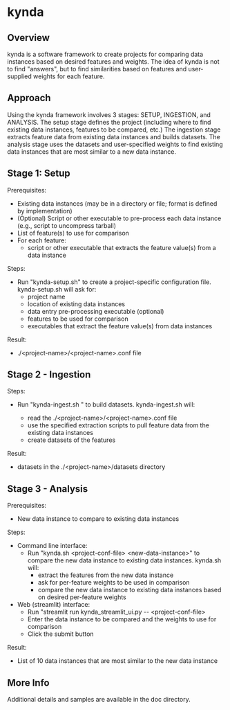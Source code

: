# kynda
## Overview
kynda is a software framework to create projects for comparing data instances based on desired features and weights.  The idea of kynda is not to find "answers", but to find similarities based on features and user-supplied weights for each feature.

## Approach
Using the kynda framework involves 3 stages:  SETUP, INGESTION, and ANALYSIS.  The setup stage defines the project (including where to find existing data instances, features to be compared, etc.)  The ingestion stage extracts feature data from existing data instances and builds datasets.  The analysis stage uses the datasets and user-specified weights to find existing data instances that are most similar to a new data instance. 

## Stage 1: Setup
Prerequisites:
* Existing data instances (may be in a directory or file; format is defined by implementation)
* (Optional) Script or other executable to pre-process each data instance (e.g., script to uncompress tarball)
* List of feature(s) to use for comparison
* For each feature:
  * script or other executable that extracts the feature value(s) from a data instance
  
Steps:
* Run "kynda-setup.sh" to create a project-specific configuration file.  kynda-setup.sh will ask for: 
  * project name
  * location of existing data instances
  * data entry pre-processing executable (optional)
  * features to be used for comparison
  * executables that extract the feature value(s) from data instances

Result:
* .\/\<project-name\>\/\<project-name\>.conf file
  
## Stage 2 - Ingestion
Steps:
* Run "kynda-ingest.sh <project-conf-file>" to build datasets.  kynda-ingest.sh will:
  * read the .\/\<project-name\>\/\<project-name\>.conf file
  * use the specified extraction scripts to pull feature data from the existing data instances
  * create datasets of the features
    
Result:
* datasets in the .\/\<project-name\>/datasets directory

## Stage 3 - Analysis
Prerequisites:
* New data instance to compare to existing data instances

Steps:
* Command line interface:
    * Run "kynda.sh \<project-conf-file\> \<new-data-instance\>" to compare the new data instance to existing data instances.  kynda.sh will:
        * extract the features from the new data instance
        * ask for per-feature weights to be used in comparison
        * compare the new data instance to existing data instances based on desired per-feature weights
* Web (streamlit) interface:
    * Run "streamlit run kynda_streamlit_ui.py -- \<project-conf-file\>
    * Enter the data instance to be compared and the weights to use for comparison
    * Click the submit button

Result:
* List of 10  data instances that are most similar to the new data instance

## More Info
Additional details and samples are available in the doc directory.
